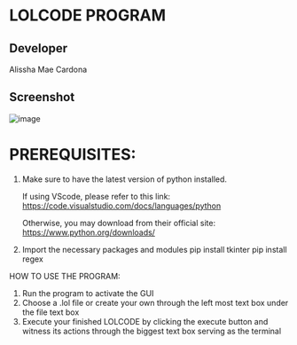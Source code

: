 # LOLCODE PROGRAM

## Developer 
Alissha Mae Cardona

## Screenshot
![image](https://github.com/user-attachments/assets/11baa2d8-91ac-4c2f-b6af-87b893580ef2)


# PREREQUISITES:

1. Make sure to have the latest version of python installed. 

    If using VScode, please refer to this link: https://code.visualstudio.com/docs/languages/python

    Otherwise, you may download from their official site: https://www.python.org/downloads/

2. Import the necessary packages and modules
    pip install tkinter
    pip install regex


HOW TO USE THE PROGRAM:

1. Run the program to activate the GUI
2. Choose a .lol file or create your own through the left most text box under the file text box
3. Execute your finished LOLCODE by clicking the execute button and witness its actions through the biggest text box serving as the terminal





